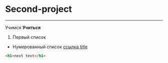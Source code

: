 # Second-project
----------------
Учимся **Учиться** 
1. Первый список
* Нумерованный список
[ссылка title](https://www.yandex.ru "Я Yandex!")
```html
<h1>next text</h1>
```
